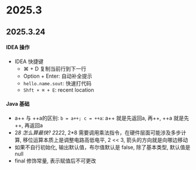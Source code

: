 # 2025.3

## 2025.3.24

#### IDEA 操作

* IDEA 快捷键
    * ⌘ + D 复制当前行到下一行
    * Option + Enter: 自动补全提示
    * `hello.name.sout`: 快速打代码
    * `Shft + ⌘ + E`: recent location
    
#### Java 基础

* a++ 与 ++a的区别: `b = a++; c = ++a`: a++ 就是先返回a, 再++, ++a 就是先++, 再返回a
* 2*8 怎么算最快? 2*2*2*2, 2*8 需要调用乘法指令，在硬件层面可能涉及多步计算, 移位运算本质上是调整电路高低电平, 2 << 3, 箭头的方向就是向哪边移动
* 如果不自行初始化, 输出默认值，布尔值默认是 false, 除了基本类型, 默认值是 null
* final 修饰常量, 表示赋值后不可更改

